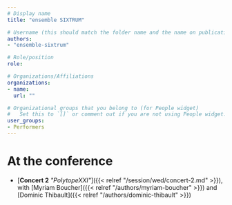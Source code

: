 ```yaml
---
# Display name
title: "ensemble SIXTRUM"

# Username (this should match the folder name and the name on publications)
authors:
- "ensemble-sixtrum"

# Role/position
role:

# Organizations/Affiliations
organizations:
- name: 
  url: ""

# Organizational groups that you belong to (for People widget)
#   Set this to `[]` or comment out if you are not using People widget.
user_groups:
- Performers
---
```

<!-- 
# About

Elit exercitation eu occaecat velit ad. -->

# At the conference

- [**Concert 2** *"PolytopeXXI"*]({{< relref "/session/wed/concert-2.md" >}}), with [Myriam Boucher]({{< relref "/authors/myriam-boucher" >}}) and [Dominic Thibault]({{< relref "/authors/dominic-thibault" >}})